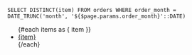 ```items
SELECT DISTINCT(item) FROM orders WHERE order_month = DATE_TRUNC('month', '${$page.params.order_month}'::DATE)
```

<ul>
{#each items as { item }}
	<li>
		<a href="/orders/{$page.params.order_month}/{item}/">{item}</a>
	</li>
{/each}
</ul>